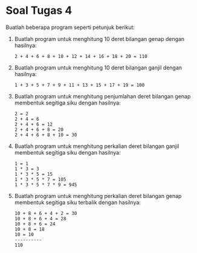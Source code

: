 # Soal Tugas 4

Buatlah beberapa program seperti petunjuk berikut:

1. Buatlah program untuk menghitung 10 deret bilangan genap dengan hasilnya:
   ```
   2 + 4 + 6 + 8 + 10 + 12 + 14 + 16 + 18 + 20 = 110
   ``` 

2. Buatlah program untuk menghitung 10 deret bilangan ganjil dengan hasilnya:
   ```
   1 + 3 + 5 + 7 + 9 + 11 + 13 + 15 + 17 + 19 = 100
   ```

3. Buatlah program untuk menghitung penjumlahan deret bilangan genap membentuk segitiga siku dengan hasilnya:
   ```
   2 = 2
   2 + 4 = 6
   2 + 4 + 6 = 12
   2 + 4 + 6 + 8 = 20
   2 + 4 + 6 + 8 + 10 = 30
   ```

4. Buatlah program untuk menghitung perkalian deret bilangan ganjil membentuk segitiga siku dengan hasilnya:
   ```
   1 = 1
   1 * 3 = 3
   1 * 3 * 5 = 15
   1 * 3 * 5 * 7 = 105
   1 * 3 * 5 * 7 * 9 = 945
   ```
5. Buatlah program untuk menghitung perkalian deret bilangan genap membentuk segitiga siku terbalik dengan hasilnya:
   
   
   ```
   10 + 8 + 6 + 4 + 2 = 30
   10 + 8 + 6 + 4 = 28
   10 + 8 + 6 = 24
   10 + 8 = 18
   10 = 10
   ----------
   110
   ```